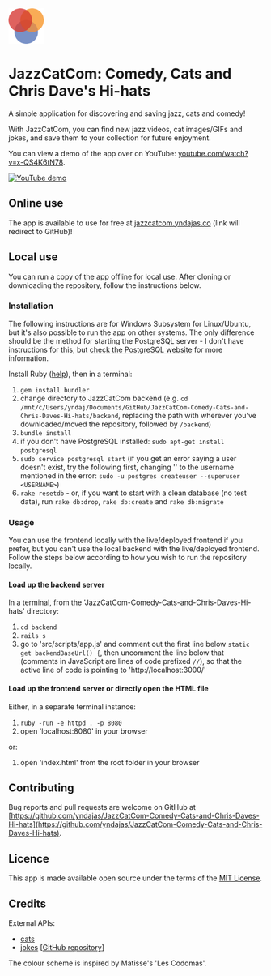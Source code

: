 <img src="src/images/favicon/android-chrome-192x192.png" alt="app icon" title="app icon" width="70px">

# JazzCatCom: Comedy, Cats and Chris Dave's Hi-hats
A simple application for discovering and saving jazz, cats and comedy!

With JazzCatCom, you can find new jazz videos, cat images/GIFs and jokes, and save them to your collection for future enjoyment.

You can view a demo of the app over on YouTube: <a href="https://www.youtube.com/watch?v=x-QS4K6tN78" target="_blank" title="app demo on YouTube">youtube.com/watch?v=x-QS4K6tN78</a>.

[![YouTube demo](https://img.youtube.com/vi/x-QS4K6tN78/maxresdefault.jpg)](http://www.youtube.com/watch?v=x-QS4K6tN78)

## Online use

The app is available to use for free at <a href="http://jazzcatcom.yndajas.co">jazzcatcom.yndajas.co</a> (link will redirect to GitHub)!

## Local use

You can run a copy of the app offline for local use. After cloning or downloading the repository, follow the instructions below.

### Installation

The following instructions are for Windows Subsystem for Linux/Ubuntu, but it's also possible to run the app on other systems. The only difference should be the method for starting the PostgreSQL server - I don't have instructions for this, but <a href="https://www.postgresql.org" target="_blank">check the PostgreSQL website</a> for more information.

Install Ruby (<a href="https://www.ruby-lang.org/en/documentation/installation" target="_blank" title="Ruby installation">help</a>), then in a terminal:
1. `gem install bundler`
2. change directory to JazzCatCom backend (e.g. `cd /mnt/c/Users/yndaj/Documents/GitHub/JazzCatCom-Comedy-Cats-and-Chris-Daves-Hi-hats/backend`, replacing the path with wherever you've downloaded/moved the repository, followed by `/backend`)
3. `bundle install`
4. if you don't have PostgreSQL installed: `sudo apt-get install postgresql`
5. `sudo service postgresql start` (if you get an error saying a user doesn't exist, try the following first, changing '<USERNAME>' to the username mentioned in the error: `sudo -u postgres createuser --superuser <USERNAME>`)
6. `rake resetdb` - or, if you want to start with a clean database (no test data), run `rake db:drop`, `rake db:create` and `rake db:migrate`

### Usage

You can use the frontend locally with the live/deployed frontend if you prefer, but you can't use the local backend with the live/deployed frontend. Follow the steps below according to how you wish to run the repository locally.

#### Load up the backend server
In a terminal, from the 'JazzCatCom-Comedy-Cats-and-Chris-Daves-Hi-hats' directory:
1. `cd backend`
2. `rails s`
3. go to 'src/scripts/app.js' and comment out the first line below `static get backendBaseUrl() {`, then uncomment the line below that (comments in JavaScript are lines of code prefixed `//`), so that the active line of code is pointing to 'http://localhost:3000/'

#### Load up the frontend server or directly open the HTML file
Either, in a separate terminal instance:
1. `ruby -run -e httpd . -p 8080`
2. open 'localhost:8080' in your browser

or:
1. open 'index.html' from the root folder in your browser

## Contributing

Bug reports and pull requests are welcome on GitHub at [https://github.com/yndajas/JazzCatCom-Comedy-Cats-and-Chris-Daves-Hi-hats](https://github.com/yndajas/JazzCatCom-Comedy-Cats-and-Chris-Daves-Hi-hats).

## Licence

This app is made available open source under the terms of the [MIT License](https://opensource.org/licenses/MIT).

## Credits

External APIs:
- [cats](http://random.cat/meow)
- [jokes](https://official-joke-api.appspot.com/jokes/random) \[[GitHub repository](https://github.com/15Dkatz/official_joke_api)\]

The colour scheme is inspired by Matisse's 'Les Codomas'.
